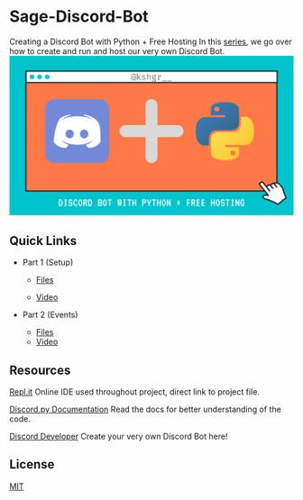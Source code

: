 # Sage-Discord-Bot

Creating a Discord Bot with Python + Free Hosting
In this [series](https://www.youtube.com/playlist?list=PL4uiqmxdHHBvoMcgEakiJ0S006YPM_ALN), we go over how to create and run and host our very own Discord Bot.
[![Series Thumbnail](Series%20Thumbnail.png)](https://www.youtube.com/playlist?list=PL4uiqmxdHHBvoMcgEakiJ0S006YPM_ALN)

## Quick Links

* Part 1 (Setup)

  * [Files](/Part%201)

  * [Video](https://youtu.be/S6ihrpoELZU)

* Part 2 (Events)

  * [Files](/Part%202)
  * [Video]()

## Resources

[Repl.it](https://repl.it/@kshgr/Sage-Discord-Bot#main.py)
Online IDE used throughout project, direct link to project file.

[Discord.py Documentation](https://discordpy.readthedocs.io/en/latest/index.html)
Read the docs for better understanding of the code.

[Discord Developer](https://discord.com/developers/applications)
Create your very own Discord Bot here!

## License
[MIT](https://choosealicense.com/licenses/mit/)
